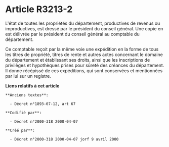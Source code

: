 # Article R3213-2

L'état de toutes les propriétés du département, productives de revenus ou improductives, est dressé par le président du
conseil général. Une copie en est délivrée par le président du conseil général au comptable du département.

Ce comptable reçoit par la même voie une expédition en la forme de tous les titres de propriété, titres de rente et autres
actes concernant le domaine du département et établissant ses droits, ainsi que les inscriptions de privilèges et hypothèques
prises pour sûreté des créances du département. Il donne récépissé de ces expéditions, qui sont conservées et mentionnées par
lui sur un registre.

**Liens relatifs à cet article**

	**Anciens textes**:

	  - Décret n°1893-07-12, art 67

	**Codifié par**:

	  - Décret n°2000-318 2000-04-07

	**Créé par**:

	  - Décret n°2000-318 2000-04-07 jorf 9 avril 2000
